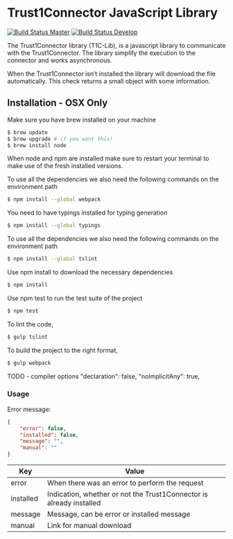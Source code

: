 # Trust1Connector JavaScript Library
[![Build Status Master](https://travis-ci.com/Trust1Team/t1c-lib-js.svg?branch=master&token=eUEn2WqVpepdMsSFZWqZ)](https://travis-ci.com/Trust1Team/t1c-lib-js)
[![Build Status Develop](https://travis-ci.com/Trust1Team/t1c-lib-js.svg?branch=develop&token=eUEn2WqVpepdMsSFZWqZ)](https://travis-ci.com/Trust1Team/t1c-lib-js)

The Trust1Connector library (T1C-Lib), is a javascript library to communicate with the Trust1Connector. The library simplify the execution to the connector and works asynchronous.

When the Trust1Connector isn’t installed the library will download the file automatically. This check returns a small object with some information.

## Installation - OSX Only
Make sure you have brew installed on your machine
```bash
$ brew update
$ brew upgrade # if you want this!
$ brew install node
```
When node and npm are installed make sure to restart your terminal to make use of the fresh installed versions.

To use all the dependencies we also need the following commands on the environment path
```bash
$ npm install --global webpack
```

You need to have typings installed for typing generation
```bash
$ npm install --global typings
```

To use all the dependencies we also need the following commands on the environment path
```bash
$ npm install --global tslint
```

Use npm install to download the necessary dependencies
```bash
$ npm install
```

Use npm test to run the test suite of the project
```bash
$ npm test
```

To lint the code,
```bash
$ gulp tslint
```

To build the project to the right format,
```bash
$ gulp webpack
```

TODO - compiler options
"declaration": false,
"noImplicitAny": true,

### Usage ###
Error message:
```json
{
    "error": false,
    "installed": false,
    "message": "",
    "manual": ""
}
```
| Key | Value |
|-----------|---------------------------------------------------------------------|
| error | When there was an error to perform the request |
| installed | Indication, whether or not the Trust1Connector is already installed |
| message | Message, can be error or installed message |
| manual | Link for manual download |